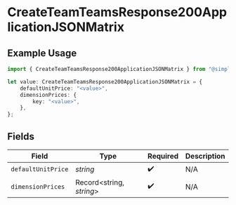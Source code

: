# CreateTeamTeamsResponse200ApplicationJSONMatrix

## Example Usage

```typescript
import { CreateTeamTeamsResponse200ApplicationJSONMatrix } from "@simplesagar/vercel/models/createteamop.js";

let value: CreateTeamTeamsResponse200ApplicationJSONMatrix = {
    defaultUnitPrice: "<value>",
    dimensionPrices: {
        key: "<value>",
    },
};
```

## Fields

| Field                    | Type                     | Required                 | Description              |
| ------------------------ | ------------------------ | ------------------------ | ------------------------ |
| `defaultUnitPrice`       | *string*                 | :heavy_check_mark:       | N/A                      |
| `dimensionPrices`        | Record<string, *string*> | :heavy_check_mark:       | N/A                      |